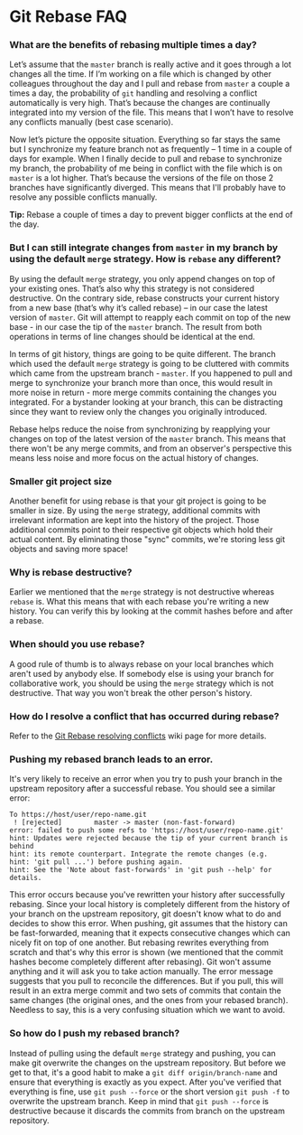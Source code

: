 # Git Rebase FAQ


### What are the benefits of rebasing multiple times a day?

Let’s assume that the `master` branch is really active and it goes through a lot changes all the time. If I’m working on a file which is changed by other colleagues throughout the day and I pull and rebase from `master` a couple a times a day, the probability of `git` handling and resolving a conflict automatically is very high. That’s because the changes are continually integrated into my version of the file. This means that I won’t have to resolve any conflicts manually (best case scenario).

Now let’s picture the opposite situation. Everything so far stays the same but I synchronize my feature branch not as frequently – 1 time in a couple of days for example. When I finally decide to pull and rebase to synchronize my branch, the probability of me being in conflict with the file which is on `master` is a lot higher. That’s because the versions of the file on those 2 branches have significantly diverged. This means that I'll probably have to resolve any possible conflicts manually.

**Tip:** Rebase a couple of times a day to prevent bigger conflicts at the end of the day.


### But I can still integrate changes from `master` in my branch by using the default `merge` strategy. How is `rebase` any different?

By using the default `merge` strategy, you only append changes on top of your existing ones. That’s also why this strategy is not considered destructive. On the contrary side, rebase constructs your current history from a new base (that’s why it’s called rebase) – in our case the latest version of `master`. Git will attempt to reapply each commit on top of the new base - in our case the tip of the `master` branch. The result from both operations in terms of line changes should be identical at the end.

In terms of git history, things are going to be quite different. The branch which used the default `merge` strategy is going to be cluttered with commits which came from the upstream branch - `master`. If you happened to pull and merge to synchronize your branch more than once, this would result in more noise in return - more merge commits containing the changes you integrated. For a bystander looking at your branch, this can be distracting since they want to review only the changes you originally introduced.

Rebase helps reduce the noise from synchronizing by reapplying your changes on top of the latest version of the `master` branch. This means that there won't be any merge commits, and from an observer's perspective this means less noise and more focus on the actual history of changes.


### Smaller git project size

Another benefit for using rebase is that your git project is going to be smaller in size. By using the `merge` strategy, additional commits with irrelevant information are kept into the history of the project. Those additional commits point to their respective git objects which hold their actual content. By eliminating those "sync" commits, we're storing less git objects and saving more space!


### Why is rebase destructive?
Earlier we mentioned that the `merge` strategy is not destructive whereas `rebase` is. What this means that with each rebase you're writing a new history. You can verify this by looking at the commit hashes before and after a rebase.


### When should you use rebase?

A good rule of thumb is to always rebase on your local branches which aren't used by anybody else. If somebody else is using your branch for collaborative work, you should be using the `merge` strategy which is not destructive. That way you won't break the other person's history.


### How do I resolve a conflict that has occurred during rebase?

Refer to the [Git Rebase resolving conflicts](git-rebase-resolving-conflicts.md) wiki page for more details.


### Pushing my rebased branch leads to an error.

It's very likely to receive an error when you try to push your branch in the upstream repository after a successful rebase. You should see a similar error:
```
To https://host/user/repo-name.git
 ! [rejected]        master -> master (non-fast-forward)
error: failed to push some refs to 'https://host/user/repo-name.git'
hint: Updates were rejected because the tip of your current branch is behind
hint: its remote counterpart. Integrate the remote changes (e.g.
hint: 'git pull ...') before pushing again.
hint: See the 'Note about fast-forwards' in 'git push --help' for details.
```

This error occurs because you've rewritten your history after successfully rebasing. Since your local history is completely different from the history of your branch on the upstream repository, git doesn't know what to do and decides to show this error. When pushing, git assumes that the history can be fast-forwarded, meaning that it expects consecutive changes which can nicely fit on top of one another. But rebasing rewrites everything from scratch and that's why this error is shown (we mentioned that the commit hashes become completely different after rebasing). Git won't assume anything and it will ask you to take action manually. The error message suggests that you pull to reconcile the differences. But if you pull, this will result in an extra merge commit and two sets of commits that contain the same changes (the original ones, and the ones from your rebased branch). Needless to say, this is a very confusing situation which we want to avoid.


### So how do I push my rebased branch?

Instead of pulling using the default `merge` strategy and pushing, you can make git overwrite the changes on the upstream repository. But before we get to that, it's a good habit to make a `git diff origin/branch-name` and ensure that everything is exactly as you expect. After you've verified that everything is fine, use `git push --force` or the short version `git push -f` to overwrite the upstream branch. Keep in mind that `git push --force` is destructive because it discards the commits from branch on the upstream repository.
